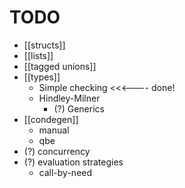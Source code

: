 # TODO

- [[structs]]
- [[lists]]
- [[tagged unions]]
- [[types]]
  - Simple checking  <<<---- done!
  - Hindley-Milner
    - (?) Generics
- [[condegen]]
  - manual
  - qbe
- (?) concurrency
- (?) evaluation strategies
  - call-by-need
